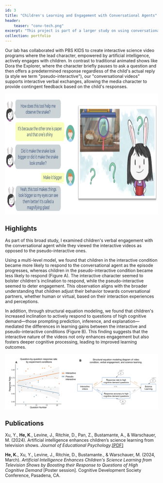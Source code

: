 ```yaml
---
id: 3
title: "Children's Learning and Engagement with Conversational Agents"
header:
    teaser: "conv-tech.png"
excerpt: "This project is part of a larger study on using conversational AI to suppport children's science learning. We partnered with PBS KIDS to develop interactive science video programs in which the main character, powered by artificial intelligence, engaged children in conversations by asking them questions and providing responsive feedback. As part of the study, I analyzed children's verbal engagement with the conversational agent, including the relevance, accuracy, response rate, and response latency of their responses to the agent's questions and how it was related to children's science learning."
collection: portfolio
---
```

Our lab has collaborated with PBS KIDS to create interactive science video programs where the lead character, empowered by artificial intelligence, actively engages with children. In contrast to traditional animated shows like Dora the Explorer, where the character briefly pauses to ask a question and then offers a predetermined response regardless of the child's actual reply (a style we term "pseudo-interactive"), our "conversational videos" supports interactive verbal exchanges, allowing the media character to provide contingent feedback based on the child's responses.

<div style="text-align:center;">
    <img src='/images/sample-convo.png' width=600px height=400px>
</div>

## Highlights
As part of this broad study,  I examined children's verbal engagement with the conversational agent while they viewed the interactive videos as opposed to the pseudo-interactive ones. 

Using a multi-level model, we found that children in the interactive condition became more likely to respond to the conversational agent as the episode progresses, whereas children in the pseudo-interactive condition became less likely to respond (Figure A). The interactive character seemed to bolster children's inclination to respond, while the pseudo-interactive seemed to deter engagement. This observation aligns with the broader understanding that children adjust their behavior towards conversational partners, whether human or virtual, based on their interaction experiences and perceptions.

In addition, through structural equation modeling, we found that children's increased inclination to actively respond to questions of high cognitive demand—those prompting prediction, inference, and explanation—mediated the differences in learning gains between the interactive and pseudo-interactive conditions (Figure B). This finding suggests that the interactive nature of the videos not only enhances engagement but also fosters deeper cognitive processing, leading to improved learning outcomes. 

<div style="text-align:center;">
    <img src='/images/ca-verbal-engagement.png'>
</div>

## Publications
Xu, Y., **He, K**., Levine, J., Ritchie, D., Pan, Z., Bustamante, A., & Warschauer, M. (2024). Artificial intelligence enhances children’s science learning from television shows. *Journal of Educational Psychology*.[[PDF]](https://psycnet.apa.org/fulltext/2025-11376-001.pdf)

**He, K.**, Xu, Y., Levine, J., Ritchie, D., Bustamante., & Warschauer, M. (2024, March). *Artificial Intelligence Enhances Children's Science Learning from Television Shows by Boosting their Response to Questions of High Cognitive Demand* [Poster session]. Cognitive Development Society Conference, Pasadena, CA. 

